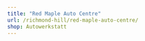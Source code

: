 ```yaml
---
title: "Red Maple Auto Centre"
url: /richmond-hill/red-maple-auto-centre/
shop: Autowerkstatt
---
```


